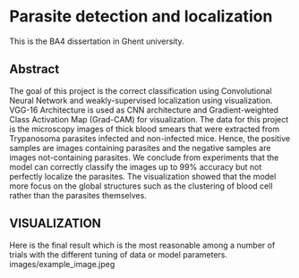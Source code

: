 # Parasite detection and localization
This is the BA4 dissertation in Ghent university.

## Abstract
The goal of this project is the correct classification using Convolutional Neural Network and weakly-supervised localization using visualization. VGG-16 Architecture is used as CNN architecture and Gradient-weighted Class Activation Map (Grad-CAM) for visualization. The data for this project is the microscopy images of thick blood smears that were extracted from Trypanosoma parasites infected and non-infected mice. Hence, the positive samples are images containing parasites and the negative samples are images not-containing parasites. We conclude from experiments that the model can correctly classify the images up to 99% accuracy but not perfectly localize the parasites. The visualization showed that the model more focus on the global structures such as the clustering of blood cell rather than the parasites themselves.

## VISUALIZATION
Here is the final result which is the most reasonable among a number of trials with the different tuning of data or model parameters.
images/example_image.jpeg

